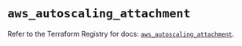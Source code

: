 # `aws_autoscaling_attachment`

Refer to the Terraform Registry for docs: [`aws_autoscaling_attachment`](https://registry.terraform.io/providers/hashicorp/aws/5.99.0/docs/resources/autoscaling_attachment).
